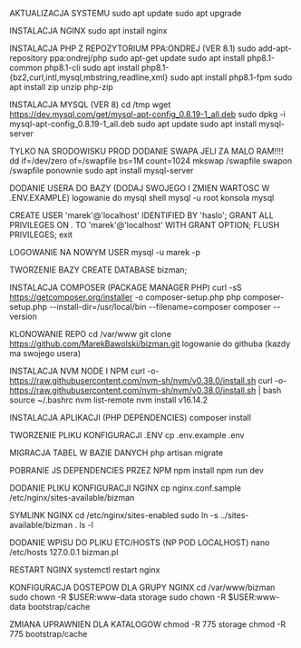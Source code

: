AKTUALIZACJA SYSTEMU
sudo apt update
sudo apt upgrade


INSTALACJA NGINX
sudo apt install nginx


INSTALACJA PHP Z REPOZYTORIUM PPA:ONDREJ (VER 8.1)
sudo add-apt-repository ppa:ondrej/php
sudo apt-get update
sudo apt install php8.1-common php8.1-cli
sudo apt install php8.1-{bz2,curl,intl,mysql,mbstring,readline,xml}
sudo apt install php8.1-fpm
sudo apt install zip unzip php-zip


INSTALACJA MYSQL (VER 8)
cd /tmp
wget https://dev.mysql.com/get/mysql-apt-config_0.8.19-1_all.deb
sudo dpkg -i mysql-apt-config_0.8.19-1_all.deb
sudo apt update
sudo apt install mysql-server


TYLKO NA SRODOWISKU PROD DODANIE SWAPA JELI ZA MALO RAM!!!!
dd if=/dev/zero of=/swapfile bs=1M count=1024
mkswap /swapfile
swapon /swapfile
ponownie
sudo apt install mysql-server


DODANIE USERA DO BAZY (DODAJ SWOJEGO I ZMIEN WARTOSC W .ENV.EXAMPLE)
logowanie do mysql shell
mysql -u root
konsola mysql


CREATE USER 'marek'@'localhost' IDENTIFIED BY 'haslo';
GRANT ALL PRIVILEGES ON *.* TO 'marek'@'localhost' WITH GRANT OPTION;
FLUSH PRIVILEGES;
exit


LOGOWANIE NA NOWYM USER
mysql -u marek -p


TWORZENIE BAZY 
CREATE DATABASE bizman;


INSTALACJA COMPOSER (PACKAGE MANAGER PHP)
curl -sS https://getcomposer.org/installer -o composer-setup.php
php composer-setup.php --install-dir=/usr/local/bin --filename=composer
composer --version


KLONOWANIE REPO
cd /var/www
git clone https://github.com/MarekBawolski/bizman.git
logowanie do githuba (kazdy ma swojego usera)


INSTALACJA NVM NODE I NPM
curl -o- https://raw.githubusercontent.com/nvm-sh/nvm/v0.38.0/install.sh
curl -o- https://raw.githubusercontent.com/nvm-sh/nvm/v0.38.0/install.sh | bash
source ~/.bashrc
nvm list-remote
nvm install v16.14.2


INSTALACJA APLIKACJI (PHP DEPENDENCIES)
composer install


TWORZENIE PLIKU KONFIGURACJI .ENV
cp .env.example .env


MIGRACJA TABEL W BAZIE DANYCH
php artisan migrate


POBRANIE JS DEPENDENCIES PRZEZ NPM
npm install
npm run dev


DODANIE PLIKU KONFIGURACJI NGINX
cp nginx.conf.sample /etc/nginx/sites-available/bizman


SYMLINK NGINX
cd /etc/nginx/sites-enabled
sudo ln -s ../sites-available/bizman .
ls -l


DODANIE WPISU DO PLIKU ETC/HOSTS (NP POD LOCALHOST)
nano /etc/hosts
127.0.0.1 bizman.pl


RESTART NGINX
systemctl restart nginx


KONFIGURACJA DOSTEPOW DLA GRUPY NGINX
cd /var/www/bizman
sudo chown -R $USER:www-data storage
sudo chown -R $USER:www-data bootstrap/cache


ZMIANA UPRAWNIEN DLA KATALOGOW
chmod -R 775 storage
chmod -R 775 bootstrap/cache
